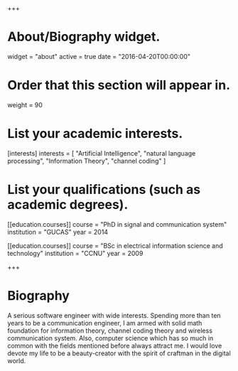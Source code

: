 +++
# About/Biography widget.
widget = "about"
active = true
date = "2016-04-20T00:00:00"

# Order that this section will appear in.
weight = 90

# List your academic interests.
[interests]
  interests = [
    "Artificial Intelligence",
    "natural language processing",
    "Information Theory",
    "channel coding"
  ]

# List your qualifications (such as academic degrees).
[[education.courses]]
  course = "PhD in signal and communication system"
  institution = "GUCAS"
  year = 2014

[[education.courses]]
  course = "BSc in electrical information science and technology"
  institution = "CCNU"
  year = 2009

+++

# Biography
A serious software engineer with wide interests. Spending more than ten years to be a communication engineer, I am armed with solid math foundation for information theory, channel coding theory and wireless communication system. Also, computer science which has so much in common with the fields mentioned before always attract me. I would love devote my life to be a beauty-creator with the spirit of craftman in the digital world.
